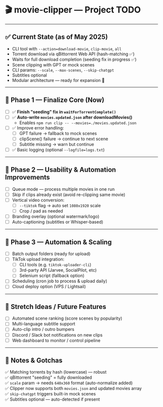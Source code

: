 # 🎬 movie-clipper — Project TODO

---

## ✅ Current State (as of May 2025)

- CLI tool with `--action=download-movie`, `clip-movie`, `all`
- Torrent download via qBittorrent Web API (hash-matching ✅)
- Waits for full download completion (seeding fix in progress ✅)
- Scene clipping with GPT or mock scenes
- CLI params: `--scale`, `--max-scenes`, `--skip-chatgpt`
- Subtitles optional
- Modular architecture — ready for expansion 🚀

---

## 🚀 Phase 1 — Finalize Core (Now)

- [ ] ✅ **Finish "seeding" fix in `waitForTorrentComplete()`**
- [ ] ✅ **Auto-write `movies.updated.json` after downloadMovies()**
    - Enables `npm run clip -- --movies=./movies.updated.json`
- [ ] ✅ Improve error handling:
    - [ ] GPT failure → fallback to mock scenes
    - [ ] clipScene() failure → continue to next scene
    - [ ] Subtitle missing → warn but continue
- [ ] ✅ Basic logging (optional `--logfile=logs.txt`)

---

## 🚀 Phase 2 — Usability & Automation Improvements

- [ ] Queue mode — process multiple movies in one run
- [ ] Skip if clips already exist (avoid re-clipping same movie)
- [ ] Vertical video conversion:
    - [ ] `--tiktok` flag → auto set `1080x1920` scale
    - [ ] Crop / pad as needed
- [ ] Branding overlay (optional watermark/logo)
- [ ] Auto-captioning (subtitles or Whisper-based)

---

## 🚀 Phase 3 — Automation & Scaling

- [ ] Batch output folders (ready for upload)
- [ ] TikTok upload integration:
    - [ ] CLI tools (e.g. `tiktok-uploader-cli`)
    - [ ] 3rd-party API (Jarvee, SocialPilot, etc)
    - [ ] Selenium script (fallback option)
- [ ] Scheduling (cron job to process & upload daily)
- [ ] Cloud deploy option (VPS / Lightsail)

---

## 🚀 Stretch Ideas / Future Features

- [ ] Automated scene ranking (score scenes by popularity)
- [ ] Multi-language subtitle support
- [ ] Auto-clip intro / outro bumpers
- [ ] Discord / Slack bot notifications on new clips
- [ ] Web dashboard to monitor / control pipeline

---

## 🚀 Notes & Gotchas

✅ Matching torrents by hash (lowercase) — robust  
✅ qBittorrent "seeding" = fully downloaded  
✅ `scale` param → needs `640x360` format (auto-normalize added)  
✅ Clipper now supports both `movies.json` and updated movies array  
✅ `skip-chatgpt` triggers built-in mock scenes  
✅ Subtitles optional — auto-detected if present

